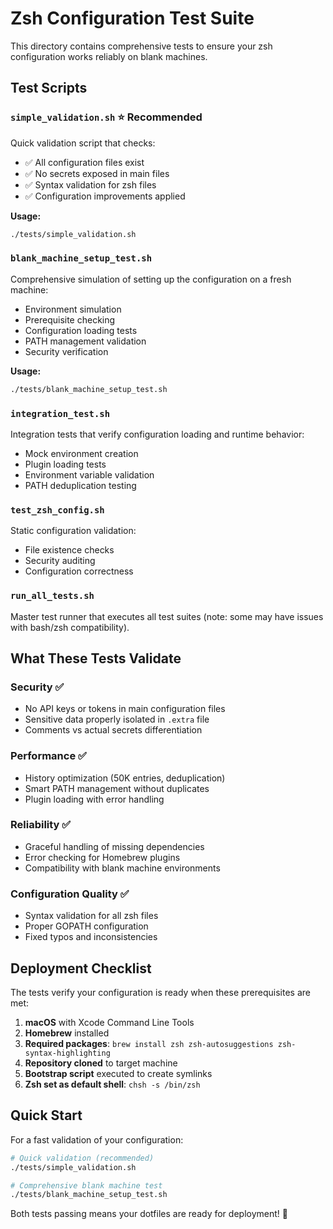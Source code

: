 # Zsh Configuration Test Suite

This directory contains comprehensive tests to ensure your zsh configuration works reliably on blank machines.

## Test Scripts

### `simple_validation.sh` ⭐ **Recommended**
Quick validation script that checks:
- ✅ All configuration files exist
- ✅ No secrets exposed in main files
- ✅ Syntax validation for zsh files
- ✅ Configuration improvements applied

**Usage:**
```bash
./tests/simple_validation.sh
```

### `blank_machine_setup_test.sh`
Comprehensive simulation of setting up the configuration on a fresh machine:
- Environment simulation
- Prerequisite checking
- Configuration loading tests
- PATH management validation
- Security verification

**Usage:**
```bash
./tests/blank_machine_setup_test.sh
```

### `integration_test.sh`
Integration tests that verify configuration loading and runtime behavior:
- Mock environment creation
- Plugin loading tests
- Environment variable validation
- PATH deduplication testing

### `test_zsh_config.sh`
Static configuration validation:
- File existence checks
- Security auditing
- Configuration correctness

### `run_all_tests.sh`
Master test runner that executes all test suites (note: some may have issues with bash/zsh compatibility).

## What These Tests Validate

### Security ✅
- No API keys or tokens in main configuration files
- Sensitive data properly isolated in `.extra` file
- Comments vs actual secrets differentiation

### Performance ✅
- History optimization (50K entries, deduplication)
- Smart PATH management without duplicates
- Plugin loading with error handling

### Reliability ✅
- Graceful handling of missing dependencies
- Error checking for Homebrew plugins
- Compatibility with blank machine environments

### Configuration Quality ✅
- Syntax validation for all zsh files
- Proper GOPATH configuration
- Fixed typos and inconsistencies

## Deployment Checklist

The tests verify your configuration is ready when these prerequisites are met:

1. **macOS** with Xcode Command Line Tools
2. **Homebrew** installed
3. **Required packages**: `brew install zsh zsh-autosuggestions zsh-syntax-highlighting`
4. **Repository cloned** to target machine
5. **Bootstrap script** executed to create symlinks
6. **Zsh set as default shell**: `chsh -s /bin/zsh`

## Quick Start

For a fast validation of your configuration:

```bash
# Quick validation (recommended)
./tests/simple_validation.sh

# Comprehensive blank machine test
./tests/blank_machine_setup_test.sh
```

Both tests passing means your dotfiles are ready for deployment! 🚀
